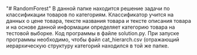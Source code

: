 "# RandomForest" 
В данной папке находится решение задачи по классификации товаров по категориям. Классификатор учится на данных о цене товара, тексте названия товара и тексте описания товара и на основе данной информации определяет категорию товара на тестовой выборке.
Код программы в файле solution.py. При запуске программы необходимо, чтобы файл cat_hierarch.csv (отражающий иерархическую структуру категорий находился в той же папке.
